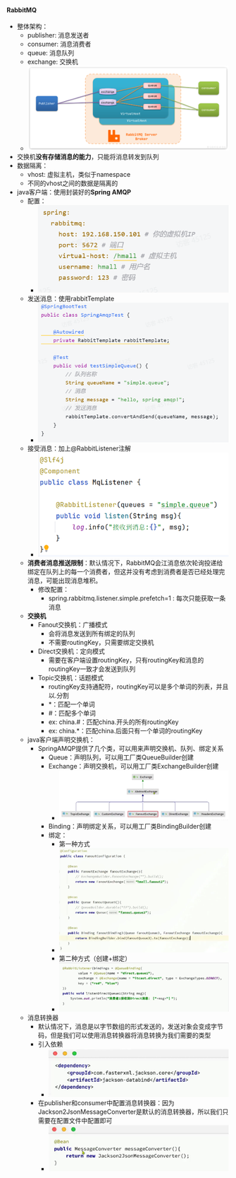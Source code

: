 #### RabbitMQ
- 整体架构：
  - publisher: 消息发送者
  - consumer: 消息消费者
  - queue: 消息队列
  - exchange: 交换机
  - ![alt text](image.png)
- 交换机**没有存储消息的能力**，只能将消息转发到队列
- 数据隔离：
  - vhost: 虚拟主机，类似于namespace
  - 不同的vhost之间的数据是隔离的
- java客户端：使用封装好的**Spring AMQP**
  - 配置：
    - ![alt text](image-1.png)
  - 发送消息：使用rabbitTemplate
    - ![alt text](image-2.png)
  - 接受消息：加上@RabbitListener注解
    - ![alt text](image-3.png)
  - **消费者消息推送限制**：默认情况下，RabbitMQ会江消息依次轮询投递给绑定在队列上的每一个消费者，但这并没有考虑到消费者是否已经处理完消息，可能出现消息堆积。
    - 修改配置：
      - spring.rabbitmq.listener.simple.prefetch=1 : 每次只能获取一条消息
  - **交换机**
    - Fanout交换机：广播模式
      - 会将消息发送到所有绑定的队列
      - 不需要routingKey，只需要绑定交换机
    - Direct交换机：定向模式
      - 需要在客户端设置routingKey，只有routingKey和消息的routingKey一致才会发送到队列
    - Topic交换机：话题模式
      - routingKey支持通配符，routingKey可以是多个单词的列表，并且以.分割
      - *：匹配一个单词
      - #：匹配多个单词
      - ex: china.#：匹配china.开头的所有routingKey
      - ex: china.*：匹配china.后面只有一个单词的routingKey
  - java客户端声明交换机：
    - SpringAMQP提供了几个类，可以用来声明交换机、队列、绑定关系
      - Queue：声明队列，可以用工厂类QueueBuilder创建
      - Exchange：声明交换机，可以用工厂类ExchangeBuilder创建
        - ![alt text](image-4.png)
      - Binding：声明绑定关系，可以用工厂类BindingBuilder创建
      - 绑定：
        - 第一种方式
        - ![alt text](image-6.png)
        - 第二种方式（创建+绑定）
        - ![alt text](image-7.png)
  - 消息转换器
    - 默认情况下，消息是以字节数组的形式发送的，发送对象会变成字节码，但是我们可以使用消息转换器将消息转换为我们需要的类型
    - 引入依赖
      - ![alt text](image-8.png)
    - 在publisher和consumer中配置消息转换器：因为Jackson2JsonMessageConverter是默认的消息转换器，所以我们只需要在配置文件中配置即可
      - ![alt text](image-9.png)